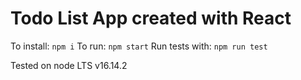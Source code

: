 # Todo List App created with React
To install: `npm i`
To run: `npm start`
Run tests with: `npm run test`

Tested on node LTS v16.14.2
